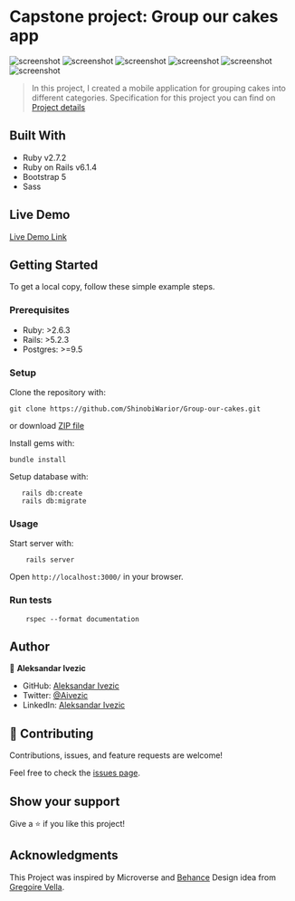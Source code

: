 # Capstone project: Group our cakes app
![screenshot](screen_shoots/home.png)
![screenshot](screen_shoots/register.png)
![screenshot](screen_shoots/user.png)
![screenshot](screen_shoots/Cake_details.png)
![screenshot](screen_shoots/All-cakes.png)
![screenshot](screen_shoots/All-groups.png)

> In this project, I created a mobile application for grouping cakes into different categories. Specification for this project you can find on [Project details](https://www.notion.so/Group-our-transactions-ccea2b6642664540a70de9f30bdff4ce#3c21fd71439d481e83b25b9cb8ecb8a8)

## Built With

- Ruby v2.7.2
- Ruby on Rails v6.1.4
- Bootstrap 5
- Sass

## Live Demo
[Live Demo Link](https://agile-lake-56047.herokuapp.com/)

## Getting Started

To get a local copy, follow these simple example steps.

### Prerequisites

- Ruby: >2.6.3 
- Rails: >5.2.3 
- Postgres: >=9.5

### Setup

Clone the repository with:

```
git clone https://github.com/ShinobiWarior/Group-our-cakes.git
```
or download [ZIP file](https://github.com/ShinobiWarior/Group-our-cakes/archive/refs/heads/development.zip)

Install gems with:

```
bundle install
```

Setup database with:

```
   rails db:create
   rails db:migrate
```

### Usage

Start server with:

```
    rails server
```

Open `http://localhost:3000/` in your browser.

### Run tests

```
    rspec --format documentation
```

## Author

👤 **Aleksandar Ivezic**

- GitHub: [Aleksandar Ivezic](https://github.com/ShinobiWarior)
- Twitter: [@Aivezic](https://twitter.com/Aivezic)
- LinkedIn: [Aleksandar Ivezic](https://www.linkedin.com/in/aleksandar-ivezic/)


## 🤝 Contributing

Contributions, issues, and feature requests are welcome!

Feel free to check the [issues page](https://github.com/ShinobiWarior/Group-our-cakes/issues/).

## Show your support

Give a ⭐️ if you like this project!

## Acknowledgments
This Project was inspired by Microverse and [Behance](https://www.behance.net/gallery/19759151/Snapscan-iOs-design-and-branding?tracking_source=) Design idea from [Gregoire Vella](https://www.behance.net/gregoirevella).
